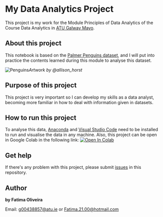 # My Data Analytics Project

This project is my work for the Module Principles of Data Analytics of the Course Data Analytics in [ATU Galway Mayo](https://www.gmit.ie/).
 
## About this project

This notebook is based on the [Palmer Penguins dataset](https://allisonhorst.github.io/palmerpenguins/), and I will put into practice the contents learned during this module to analyse this dataset.

![Penguins](https://allisonhorst.github.io/palmerpenguins/logo.png)*Artwork by @allison_horst*
 
## Purpose of this project

This project is very important so I can develop my skills as a data analyst, becoming more familiar in how to deal with information given in datasets.

## How to run this project

To analyse this data, [Anaconda](https://www.anaconda.com/) and [Visual Studio Code](https://code.visualstudio.com/) need to be installed to run and visualise the data in any machine.
Also, this project can be open in Google Colab in the following link: <a target="_blank" href="https://colab.research.google.com/github/FatimaBOliveira/My-Data-Analytics-Project/blob/main/penguins.ipynb">
  <img src="https://colab.research.google.com/assets/colab-badge.svg" alt="Open In Colab"/>
</a>

## Get help

If there's any problem with this project, please submit [issues](https://github.com/FatimaBOliveira/My-Data-Analytics-Project/issues) in this repository.

## Author

**by Fatima Oliveira** 

Email: g00438857@atu.ie or Fatima.21.00@hotmail.com